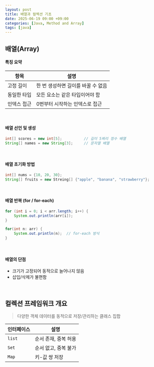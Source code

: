 ```yaml
---
layout: post
title: 배열과 컬렉션 기초
date: 2025-06-19 09:00 +09:00
categories: [Java, Method and Array]
tags: [java]
---
```


## 배열(Array)

#### 특징 요약

| 항목 | 설명 | 
|-|-|
| 고정 길이 | 한 번 생성하면 길이를 바꿀 수 없음 |
| 동일한 타입 | 모든 요소는 같은 타입이어야 함 |
| 인덱스 접근 | 0번부터 시작하는 인덱스로 접근 |

<br>

#### 배열 선언 및 생성

```java
int[] scores = new int[5];          // 길이 5짜리 정수 배열
String[] names = new String[3];     // 문자열 배열
```

<br>

#### 배열 초기화 방법

```java
int[] nums = {10, 20, 30};
String[] fruits = new Streing[] {"apple", "banana", "strawberry"};
```

<br>

#### 배열 반복 (for / for-each)

```java
for (int i = 0; i < arr.length; i++) {
    System.out.println(arr[i]);
}

for(int n: arr) {
    System.out.println(n);  // for-each 방식
}

```

<br>

#### 배열의 단점

- 크기가 고정되어 동적으로 늘어나지 않음
- 삽입/삭제가 불편함


<br>

## 컬렉션 프레임워크 개요

> 다양한 객체 데이터를 동적으로 저장/관리하는 클래스 집합

| 인터페이스 | 설명 |
|-|-|
| `list` | 순서 존재, 중복 허용 |
| `Set` | 순서 없고, 중복 불가 |
| `Map` | 키-값 쌍 저장 |

<br>